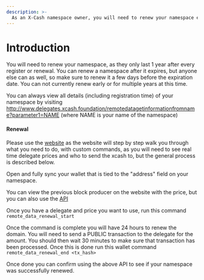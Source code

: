 ```yaml
---
description: >-
  As an X-Cash namespace owner, you will need to renew your namespace every year.
---
```


# Introduction

You will need to renew your namespace, as they only last 1 year after every register or renewal. You can renew a namespace after it expires, but anyone else can as well, so make sure to renew it a few days before the expiration date. You can not currently renew early or for multiple years at this time.

You can always view all details (including registration time) of your namespace by visiting http://www.delegates.xcash.foundation/remotedatagetinformationfromname?parameter1=NAME (where NAME is your name of the namespace)

#### Renewal

Please use the [website](website) as the website will step by step walk you through what you need to do, with custom commands, as you will need to see real time delegate prices and who to send the xcash to, but the general process is described below.

Open and fully sync your wallet that is tied to the "address" field on your namespace.

You can view the previous block producer on the website with the price, but you can also use the [API](http://www.delegates.xcash.foundation/remotedatagetblockproducerinformation)

Once you have a delegate and price you want to use, run this command `remote_data_renewal_start`  

Once the command is complete you will have 24 hours to renew the domain. You will need to send a PUBLIC transaction to the delegate for the amount. You should then wait 30 minutes to make sure that transaction has been processed. Once this is done run this wallet command `remote_data_renewal_end <tx_hash>` 

Once done you can confirm using the above API to see if your namespace was successfully renewed.

